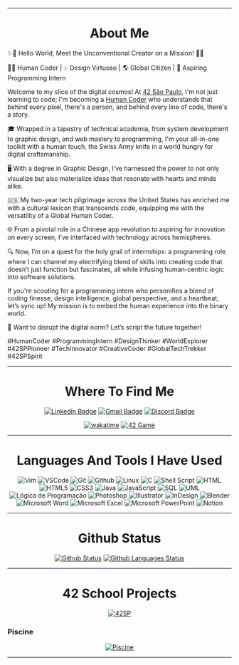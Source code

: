 <div align="center">
<hr>

# About Me

</div>

✨🚀 Hello World, Meet the Unconventional Creator on a Mission! 🚀✨

👨‍💻 Human Coder | 💡 Design Virtuoso | 🌎 Global Citizen | 🚀 Aspiring Programming Intern

Welcome to my slice of the digital cosmos! At <a href="https://www.42network.org/campuses/42-sao-paulo/" rel="nofollow">42 São Paulo</a>, I'm not just learning to code; I'm becoming a <a href="https://www.humancoders.com.br" rel="nofollow">Human Coder</a> who understands that behind every pixel, there's a person, and behind every line of code, there's a story.

🎓 Wrapped in a tapestry of technical academia, from system development to graphic design, and web mastery to programming, I'm your all-in-one toolkit with a human touch, the Swiss Army knife in a world hungry for digital craftsmanship.

🖥️ With a degree in Graphic Design, I've harnessed the power to not only visualize but also materialize ideas that resonate with hearts and minds alike.

🇺🇸 My two-year tech pilgrimage across the United States has enriched me with a cultural lexicon that transcends code, equipping me with the versatility of a Global Human Coder.

🌐 From a pivotal role in a Chinese app revolution to aspiring for innovation on every screen, I’ve interfaced with technology across hemispheres.

🔍 Now, I’m on a quest for the holy grail of internships: a programming role where I can channel my electrifying blend of skills into creating code that doesn’t just function but fascinates, all while infusing human-centric logic into software solutions.

If you're scouting for a programming intern who personifies a blend of coding finesse, design intelligence, global perspective, and a heartbeat, let’s sync up! My mission is to embed the human experience into the binary world.

💌 Want to disrupt the digital norm? Let’s script the future together!

#HumanCoder #ProgrammingIntern #DesignThinker #WorldExplorer #42SPPioneer #TechInnovator #CreativeCoder #GlobalTechTrekker #42SPSpirit

<div align="center">
<hr>

# Where To Find Me

[![Linkedin Badge](https://img.shields.io/badge/-Linkedin-0a66c2?&logo=Linkedin&logoColor=white)](https://www.linkedin.com/in/ana-ohama/)
[![Gmail Badge](https://img.shields.io/badge/-Gmail-EA4335?&logo=GMail&logoColor=white)](mailto:apaula-l@student.42sp.org.br)
[![Discord Badge](https://img.shields.io/badge/-Discord-7289DA?&logo=Discord&logoColor=white)](https://discordapp.com/users/831148742602129418)

[![wakatime](https://wakatime.com/badge/user/95b593f1-ae41-47db-a170-81f83e041dd2.svg)](https://wakatime.com/@95b593f1-ae41-47db-a170-81f83e041dd2)
[![42 Game](https://img.shields.io/badge/Game-profile-cc99ff?&logo=42&logoColor=white)](https://game.42sp.org.br/cadet/apaula-l)
<hr>

# Languages And Tools I Have Used

![Vim](https://img.shields.io/badge/-Vim-green?&logo=VIM&logoColor=black)
![VSCode](https://img.shields.io/badge/-Visual%20Studio%20Code-23A9F2?&logo=Visual%20Studio%20Code&logoColor=white)
![Git](https://img.shields.io/badge/-Git-%23F24E1E?&logo=Git&logoColor=white)
![Github](https://img.shields.io/badge/-Github-%2320232a.svg?&logo=Github&logoColor=white)
![Linux](https://img.shields.io/badge/Linux-FCC624?&logo=linux&logoColor=black)
![C](https://img.shields.io/badge/C-%2300599C.svg?&logo=c&logoColor=white)
![Shell Script](https://img.shields.io/badge/Shell_Script-%23121011.svg?&logo=gnu-bash&logoColor=white)
![HTML](https://img.shields.io/badge/-HTML-%23F24E1E?&logo=HTML5&logoColor=white)
![HTML5](https://img.shields.io/badge/HTML5-%23E34F26.svg?&style=flat&logo=html5&logoColor=white)
![CSS3](https://img.shields.io/badge/CSS3-%231572B6.svg?&logo=css3&logoColor=white)
![Java](https://img.shields.io/badge/Java-%23ED8B00.svg?&logo=java&logoColor=white)
![JavaScript](https://img.shields.io/badge/JavaScript-%23F7DF1E.svg?&style=flat&logo=javascript&logoColor=black)
![SQL](https://img.shields.io/badge/SQL-%2300f.svg?&style=flat&logo=sqlite&logoColor=white)
![UML](https://img.shields.io/badge/UML-5C2D91?style=flat)
![Lógica de Programação](https://img.shields.io/badge/Lógica_de_Programação-%2300599C.svg?style=flat&logo=icloud&logoColor=white)
![Photoshop](https://img.shields.io/badge/Photoshop-%2320232a.svg?&logo=adobephotoshop&logoColor=dark-blue)
![Illustrator](https://img.shields.io/badge/Illustrator-%23FF9A00.svg?&logo=adobeillustrator&logoColor=white)
![InDesign](https://img.shields.io/badge/InDesign-%23EE3D8F.svg?&logo=adobeindesign&logoColor=white)
![Blender](https://img.shields.io/badge/Blender-%23F5792A.svg?&style=flat&logo=blender&logoColor=white)
![Microsoft Word](https://img.shields.io/badge/Microsoft_Word-2B579A?style=flat&logo=microsoftword&logoColor=white)
![Microsoft Excel](https://img.shields.io/badge/Microsoft_Excel-217346?style=flat&logo=microsoftexcel&logoColor=white)
![Microsoft PowerPoint](https://img.shields.io/badge/Microsoft_PowerPoint-B7472A?style=flat&logo=microsoftpowerpoint&logoColor=white)
![Notion](https://img.shields.io/badge/Notion-%23000000.svg?&logo=notion&logoColor=white)
<hr>

# Github Status

[![Github Status](https://raw.githubusercontent.com/estrelandoana/github-stats-transparent/output/generated/overview.svg)](#)
[![Github Languages Status](https://raw.githubusercontent.com/estrelandoana/github-stats-transparent/output/generated/languages.svg)](#)
<hr>
    
# 42 School Projects

[![42SP](https://img.shields.io/badge/Intra-apaula_l-cc99ff?&logo=42&logoColor=white)](https://profile.intra.42.fr/users/apaula-l)
</div>

<div style="text-align: justify;">
  
### Piscine
</div>
<div align="center">

[![Piscine](https://github.com/estrelandoana/estrelandoana/assets/142838476/ebbd87a0-fb99-44b1-bdf8-9dcf56f00c20)](https://github.com/mendes-jv/libft "125/100")
<hr>
